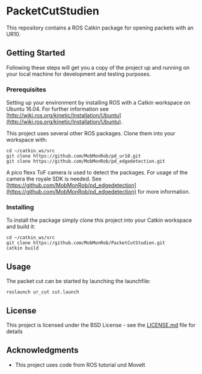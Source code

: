 # PacketCutStudien

This repository contains a ROS Catkin package for opening packets with an UR10. 

## Getting Started

Following these steps will get you a copy of the project up and running on your local machine for development and testing purposes.

### Prerequisites

Setting up your environment by installing ROS with a Catkin workspace on Ubuntu 16.04. For further information see [http://wiki.ros.org/kinetic/Installation/Ubuntu](http://wiki.ros.org/kinetic/Installation/Ubuntu).
 
This project uses several other ROS packages. Clone them into your workspace with:

```
cd ~/catkin_ws/src
git clone https://github.com/MobMonRob/pd_ur10.git
git clone https://github.com/MobMonRob/pd_edgedetection.git
```

A pico flexx ToF camera is used to detect the packages. For usage of the camera the royale SDK is needed. See [https://github.com/MobMonRob/pd_edgedetection](https://github.com/MobMonRob/pd_edgedetection) for more information.

### Installing

To install the package simply clone this project into your Catkin workspace and build it:

```
cd ~/catkin_ws/src
git clone https://github.com/MobMonRob/PacketCutStudien.git
catkin build
```

## Usage

The packet cut can be started by launching the launchfile:

```
roslaunch ur_cut cut.launch
```

## License

This project is licensed under the BSD License - see the [LICENSE.md](LICENSE.md) file for details

## Acknowledgments

* This project uses code from ROS tutorial und MoveIt
